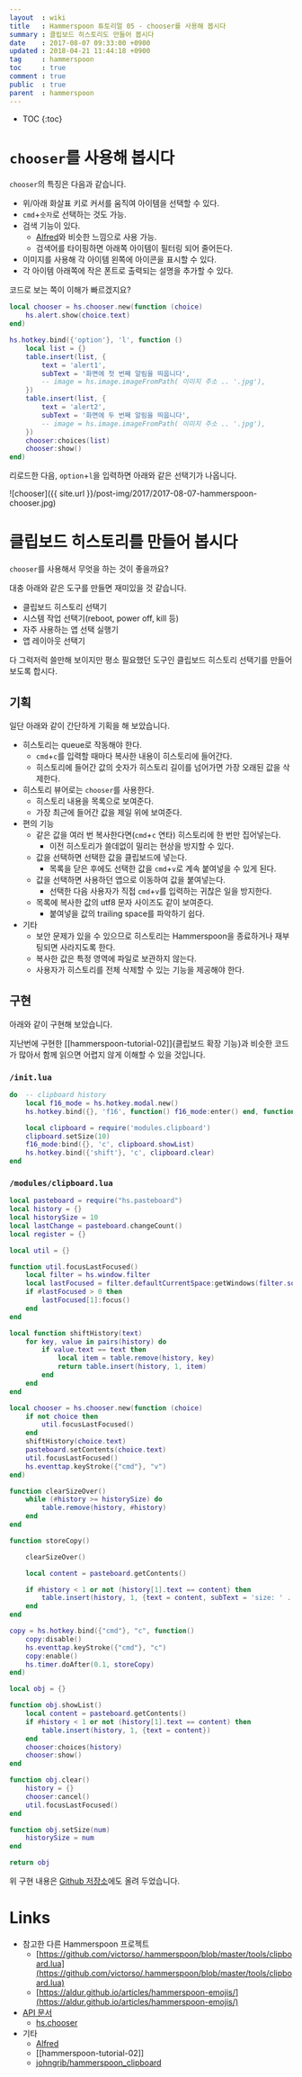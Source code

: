 ```yaml
---
layout  : wiki
title   : Hammerspoon 튜토리얼 05 - chooser를 사용해 봅시다
summary : 클립보드 히스토리도 만들어 봅시다
date    : 2017-08-07 09:33:00 +0900
updated : 2018-04-21 11:44:18 +0900
tag     : hammerspoon
toc     : true
comment : true
public  : true
parent  : hammerspoon
---
```

* TOC
{:toc}

# `chooser`를 사용해 봅시다

`chooser`의 특징은 다음과 같습니다.

* 위/아래 화살표 키로 커서를 움직여 아이템을 선택할 수 있다.
* `cmd`+`숫자`로 선택하는 것도 가능.
* 검색 기능이 있다.
    * [Alfred](https://www.alfredapp.com/)와 비슷한 느낌으로 사용 가능.
    * 검색어를 타이핑하면 아래쪽 아이템이 필터링 되어 줄어든다.
* 이미지를 사용해 각 아이템 왼쪽에 아이콘을 표시할 수 있다.
* 각 아이템 아래쪽에 작은 폰트로 출력되는 설명을 추가할 수 있다.

코드로 보는 쪽이 이해가 빠르겠지요?

```lua
local chooser = hs.chooser.new(function (choice)
    hs.alert.show(choice.text)
end)

hs.hotkey.bind({'option'}, 'l', function ()
    local list = {}
    table.insert(list, {
        text = 'alert1',
        subText = '화면에 첫 번째 알림을 띄웁니다',
        -- image = hs.image.imageFromPath( 이미지 주소 .. '.jpg'),
    })
    table.insert(list, {
        text = 'alert2',
        subText = '화면에 두 번째 알림을 띄웁니다',
        -- image = hs.image.imageFromPath( 이미지 주소 .. '.jpg'),
    })
    chooser:choices(list)
    chooser:show()
end)
```

리로드한 다음, `option`+`l`을 입력하면 아래와 같은 선택기가 나옵니다.

![chooser]({{ site.url }}/post-img/2017/2017-08-07-hammerspoon-chooser.jpg)

# 클립보드 히스토리를 만들어 봅시다

`chooser`를 사용해서 무엇을 하는 것이 좋을까요?

대충 아래와 같은 도구를 만들면 재미있을 것 같습니다.

* 클립보드 히스토리 선택기
* 시스템 작업 선택기(reboot, power off, kill 등)
* 자주 사용하는 앱 선택 실행기
* 앱 레이아웃 선택기

다 그럭저럭 쓸만해 보이지만 평소 필요했던 도구인 클립보드 히스토리 선택기를 만들어 보도록 합시다.

## 기획

일단 아래와 같이 간단하게 기획을 해 보았습니다.

* 히스토리는 queue로 작동해야 한다.
    * `cmd`+`c`를 입력할 때마다 복사한 내용이 히스토리에 들어간다.
    * 히스토리에 들어간 값의 숫자가 히스토리 길이를 넘어가면 가장 오래된 값을 삭제한다.
* 히스토리 뷰어로는 `chooser`를 사용한다.
    * 히스토리 내용을 목록으로 보여준다.
    * 가장 최근에 들어간 값을 제일 위에 보여준다.
* 편의 기능
    * 같은 값을 여러 번 복사한다면(`cmd`+`c` 연타) 히스토리에 한 번만 집어넣는다.
        * 이전 히스토리가 쓸데없이 밀리는 현상을 방지할 수 있다.
    * 값을 선택하면 선택한 값을 클립보드에 넣는다.
        * 목록을 닫은 후에도 선택한 값을 `cmd`+`v`로 계속 붙여넣을 수 있게 된다.
    * 값을 선택하면 사용하던 앱으로 이동하여 값을 붙여넣는다.
        * 선택한 다음 사용자가 직접 `cmd`+`v`를 입력하는 귀찮은 일을 방지한다.
    * 목록에 복사한 값의 utf8 문자 사이즈도 같이 보여준다.
        * 붙여넣을 값의 trailing space를 파악하기 쉽다.
* 기타
    * 보안 문제가 있을 수 있으므로 히스토리는 Hammerspoon을 종료하거나 재부팅되면 사라지도록 한다.
    * 복사한 값은 특정 영역에 파일로 보관하지 않는다.
    * 사용자가 히스토리를 전체 삭제할 수 있는 기능을 제공해야 한다.

## 구현

아래와 같이 구현해 보았습니다.

지난번에 구현한 [[hammerspoon-tutorial-02]]{클립보드 확장 기능}과 비슷한 코드가 많아서 함께 읽으면 어렵지 않게 이해할 수 있을 것입니다.



### `/init.lua`

```lua
do  -- clipboard history
    local f16_mode = hs.hotkey.modal.new()
    hs.hotkey.bind({}, 'f16', function() f16_mode:enter() end, function() f16_mode:exit() end)

    local clipboard = require('modules.clipboard')
    clipboard.setSize(10)
    f16_mode:bind({}, 'c', clipboard.showList)
    hs.hotkey.bind({'shift'}, 'c', clipboard.clear)
end
```

### `/modules/clipboard.lua`
```lua
local pasteboard = require("hs.pasteboard")
local history = {}
local historySize = 10
local lastChange = pasteboard.changeCount()
local register = {}

local util = {}

function util.focusLastFocused()
    local filter = hs.window.filter
    local lastFocused = filter.defaultCurrentSpace:getWindows(filter.sortByFocusedLast)
    if #lastFocused > 0 then
        lastFocused[1]:focus()
    end
end

local function shiftHistory(text)
    for key, value in pairs(history) do
        if value.text == text then
            local item = table.remove(history, key)
            return table.insert(history, 1, item)
        end
    end
end

local chooser = hs.chooser.new(function (choice)
    if not choice then
        util.focusLastFocused()
    end
    shiftHistory(choice.text)
    pasteboard.setContents(choice.text)
    util.focusLastFocused()
    hs.eventtap.keyStroke({"cmd"}, "v")
end)

function clearSizeOver()
    while (#history >= historySize) do
        table.remove(history, #history)
    end
end

function storeCopy()

    clearSizeOver()

    local content = pasteboard.getContents()

    if #history < 1 or not (history[1].text == content) then
        table.insert(history, 1, {text = content, subText = 'size: ' .. utf8.len(content)})
    end
end

copy = hs.hotkey.bind({"cmd"}, "c", function()
    copy:disable()
    hs.eventtap.keyStroke({"cmd"}, "c")
    copy:enable()
    hs.timer.doAfter(0.1, storeCopy)
end)

local obj = {}

function obj.showList()
    local content = pasteboard.getContents()
    if #history < 1 or not (history[1].text == content) then
        table.insert(history, 1, {text = content})
    end
    chooser:choices(history)
    chooser:show()
end

function obj.clear()
    history = {}
    chooser:cancel()
    util.focusLastFocused()
end

function obj.setSize(num)
    historySize = num
end

return obj
```

위 구현 내용은 [Github 저장소](https://github.com/johngrib/hammerspoon_clipboard/tree/0.1.0)에도 올려 두었습니다.

# Links

* 참고한 다른 Hammerspoon 프로젝트
    * [https://github.com/victorso/.hammerspoon/blob/master/tools/clipboard.lua](https://github.com/victorso/.hammerspoon/blob/master/tools/clipboard.lua)
    * [https://aldur.github.io/articles/hammerspoon-emojis/](https://aldur.github.io/articles/hammerspoon-emojis/)
* [API 문서](http://www.hammerspoon.org/docs/index.html)
    * [hs.chooser](http://www.hammerspoon.org/docs/hs.chooser.html)
* 기타
    * [Alfred](https://www.alfredapp.com/)
    * [[hammerspoon-tutorial-02]]
    * [johngrib/hammerspoon_clipboard](https://github.com/johngrib/hammerspoon_clipboard/tree/0.1.0)
